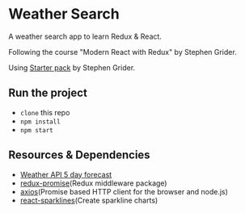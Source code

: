# Weather Search

A weather search app to learn Redux & React.

Following the course "Modern React with Redux" by Stephen Grider.

Using [Starter pack](https://github.com/StephenGrider/ReduxSimpleStarter) by Stephen Grider.

## Run the project

- `clone` this repo
- `npm install`
- `npm start`

## Resources & Dependencies

- [Weather API 5 day forecast](https://openweathermap.org/forecast5)
- [redux-promise](https://www.npmjs.com/package/redux-promise)(Redux middleware package)
- [axios](https://www.npmjs.com/package/axios)(Promise based HTTP client for the browser and node.js)
- [react-sparklines](https://www.npmjs.com/package/react-sparklines)(Create sparkline charts)
